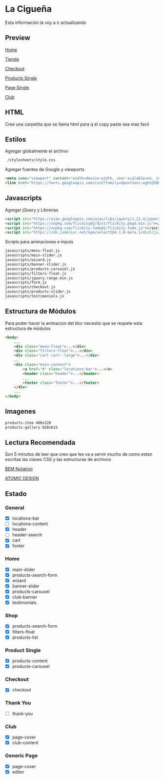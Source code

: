 # La Cigueña

Esta información la voy a ir actualizando

## Preview

[Home](https://armix.com.ar/staging/lc/)

[Tienda](https://armix.com.ar/staging/lc/shop.php)

[Checkout](https://armix.com.ar/staging/lc/checkout.php)

[Products Single](https://armix.com.ar/staging/lc/products-single.php)

[Page Single](https://armix.com.ar/staging/lc/page.php)

[Club](https://armix.com.ar/staging/lc/club.php)

## HTML
Cree una carpetita que se llama html para q el copy paste sea mas facil

## Estilos
Agregar globalmente el archivo

```html
 /stylesheets/style.css
```

Agregar fuentes de Google y viewports

```html
<meta name="viewport" content="width=device-width, user-scalable=no, initial-scale=1.0, maximum-scale=1.0, minimum-scale=1.0">
<link href="https://fonts.googleapis.com/css2?family=Open+Sans:wght@300;400;600;700&family=Quicksand:wght@400;700&display=swap" rel="stylesheet">
```

## Javascripts

Agregar jQuery y Librerias

```html
<script src="https://ajax.googleapis.com/ajax/libs/jquery/1.12.4/jquery.min.js"></script>
<script src="https://unpkg.com/flickity@2/dist/flickity.pkgd.min.js"></script>
<script src="https://unpkg.com/flickity-fade@1/flickity-fade.js"></script>
<script src="https://cdn.jsdelivr.net/npm/select2@4.1.0-beta.1/dist/js/select2.min.js"></script>
```

Scripts para animaciones e inputs

```html
javascripts/menu-float.js
javascripts/main-slider.js
javascripts/wizard.js
javascripts/banner-slider.js
javascripts/products-carousel.js
javascripts/filters-float.js
javascripts/jquery.range.min.js
javascripts/form.js
javascripts/checkout.js
javascripts/products-slider.js
javascripts/testimonials.js
```

## Estructura de Módulos

Para poder hacer la animacion del blur necesito que se respete esta estructura de módulos

```html
<body>
	...
	<div class="menu-float">...</div>
	<div class="filters-float">...</div>
	<div class="cart cart--large">...</div>
	..
	<div class="main-content">
		<a href="#" class="locations-bar">...</a>
		<header class="header">...</header>
		...
		<footer class="footer">...</footer>
	</div>
	...
</body>
```

## Imagenes
```html
products-item 406x220
products-gallery 820x615
```

## Lectura Recomendada
Son 5 minutos de leer que creo que les va a servir mucho de como estan escritas las clases CSS y las estructuras de archivos

[BEM Notation](https://webdesign.tutsplus.com/es/articles/an-introduction-to-the-bem-methodology--cms-19403)

[ATOMIC DESIGN](https://bradfrost.com/blog/post/atomic-web-design/)

## Estado

### General
- [x] locations-bar
- [ ] locations-content
- [x] header
- [ ] header-search
- [x] cart
- [x] footer

### Home
- [x] main-slider
- [x] products-search-form
- [x] wizard
- [x] banner-slider
- [x] products-carousel
- [x] club-banner
- [x] testimonials

### Shop
- [x] products-search-form
- [x] filters-float
- [x] products-list

### Product Single
- [x] products-content
- [x] products-carousel

### Checkout
- [x] checkout

### Thank You
- [ ] thank-you

### Club
- [x] page-cover
- [x] club-content

### Generic Page
- [x] page-cover
- [x] editor
